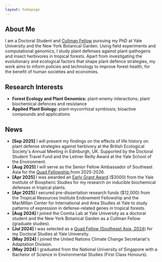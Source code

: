 ```yaml
---
layout: homepage
---
```


## About Me

I am a Doctoral Student and <a href="https://tri.yale.edu/fellows/cullman-joint-degree-program" target="_blank">Cullman Fellow</a> pursuing my PhD at Yale University and the New York Botanical Garden.
Using field experiments and computational genomics, I study plant defenses against plant-pathogens and insect herbivores in tropical forests. Apart from investigating the evolutionary and ecological factors that shape plant defence strategies, my work aims to inform policies and technology to improve forest health, for the benefit of human societies and economies. 

## Research Interests 

- **Forest Ecology and Plant Genomics:** plant-enemy interactions; plant biochemical defences and resistance
- **Applied Plant Biology:** plant-mycorrhizal symbiosis; bioactive compounds and applications

## News

- **[Sep 2025]** I will present my findings on the effects of life history on plant defense strategies against herbivory at the British Ecological Society's Annual Meeting in Edinburgh, UK. Supported by the Doctoral Student Travel Fund and the Leitner Reilly Award at the Yale School of the Environment.
- **[Aug 2025]** I will serve as the Senior Fellow Ambassador of Southeast Asia for the <a href="https://www.quadfellowship.org/"> Quad Fellowship </a> from 2025-2026.
- **[Apr 2025]** I was awarded an <a href="https://yibs.yale.edu/research/yibs-small-grant-program" target="_blank"> Early Grant Award</a> ($3000) from the Yale Institute of Biospheric Studies for my research on inducible biochemical defenses in tropical plants.
- **[Apr 2025]** I secured pre-dissertation research funds ($12,000) from the Tropical Resources Institute Endowment Fellowship and the MacMillan Center for International and Area Studies at Yale to study patterns of expression in defense-related genes in tropical forests.
- **[Aug 2024]** I joined the Comita Lab at Yale University as a doctoral student and the New York Botanical Garden as a Cullman Fellow (graduate studies).
- **[Jul 2024]** I was selected as a <a href="https://news.yale.edu/2024/08/09/three-yale-students-named-2024-quad-fellows-stem-fields" target="_blank"> Quad Fellow (Southeast Asia, 2024)</a> for my Doctoral Studies at Yale University.
- **[May 2024]** I joined the United Nations Climate Change Secretariat's Adaptation Division.
- **[May 2024]** I graduated from the National University of Singapore with a Bachelor of Science in Environmental Studies (First Class Honours). 


